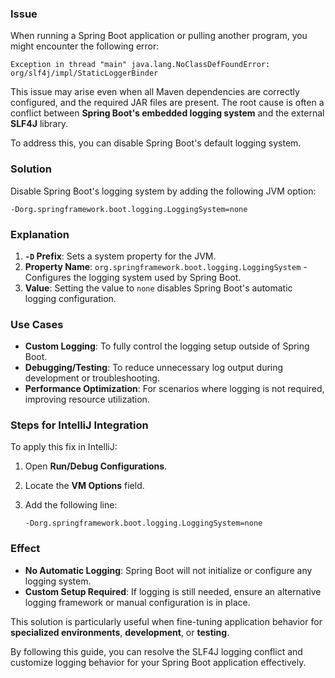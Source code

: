 ### Issue

When running a Spring Boot application or pulling another program, you might encounter the following error:

```text
Exception in thread "main" java.lang.NoClassDefFoundError: org/slf4j/impl/StaticLoggerBinder
```

This issue may arise even when all Maven dependencies are correctly configured, and the required JAR files are present. The root cause is often a conflict between **Spring Boot's embedded logging system** and the external **SLF4J** library.

To address this, you can disable Spring Boot's default logging system.

### Solution

Disable Spring Boot's logging system by adding the following JVM option:

```text
-Dorg.springframework.boot.logging.LoggingSystem=none
```

### Explanation

1. **`-D` Prefix**: Sets a system property for the JVM.
2. **Property Name**: `org.springframework.boot.logging.LoggingSystem` - Configures the logging system used by Spring Boot.
3. **Value**: Setting the value to `none` disables Spring Boot's automatic logging configuration.

### Use Cases

- **Custom Logging**: To fully control the logging setup outside of Spring Boot.
- **Debugging/Testing**: To reduce unnecessary log output during development or troubleshooting.
- **Performance Optimization**: For scenarios where logging is not required, improving resource utilization.

### Steps for IntelliJ Integration

To apply this fix in IntelliJ:

1. Open **Run/Debug Configurations**.
2. Locate the **VM Options** field.
3. Add the following line:
    
    ```text
    -Dorg.springframework.boot.logging.LoggingSystem=none
    ```

### Effect

- **No Automatic Logging**: Spring Boot will not initialize or configure any logging system.
- **Custom Setup Required**: If logging is still needed, ensure an alternative logging framework or manual configuration is in place.

This solution is particularly useful when fine-tuning application behavior for **specialized environments**, **development**, or **testing**.

By following this guide, you can resolve the SLF4J logging conflict and customize logging behavior for your Spring Boot application effectively.